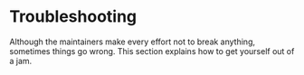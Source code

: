 # Troubleshooting

Although the maintainers make every effort not to break anything, sometimes
things go wrong. This section explains how to get yourself out of a jam.
